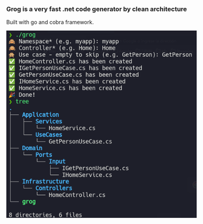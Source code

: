 ### Grog is a very fast .net code generator by clean architecture

Built with go and cobra framework.

![grog](/assets/grog.png)